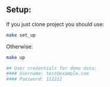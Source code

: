 ## Setup:
If you just clone project you should use:
```bash
make set_up
```
Otherwise:
```bash
make up

## User credentials for demo data:
#### Username: test@example.com
#### Password: 111222
